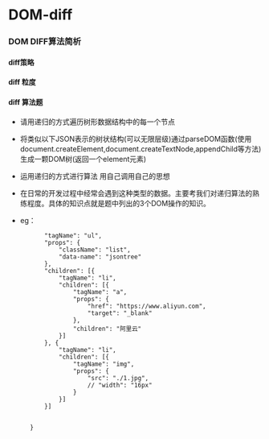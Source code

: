 # DOM-diff
 ### DOM DIFF算法简析
 #### diff策略
 #### diff 粒度
 #### diff 算法题
  - 请用递归的方式遍历树形数据结构中的每一个节点
  - 将类似以下JSON表示的树状结构(可以无限层级)通过parseDOM函数(使用document.createElement,document.createTextNode,appendChild等方法)生成一颗DOM树(返回一个element元素)
  - 运用递归的方式进行算法 用自己调用自己的思想
  
  - 在日常的开发过程中经常会遇到这种类型的数据。主要考我们对递归算法的熟练程度。具体的知识点就是题中列出的3个DOM操作的知识。
  - eg：
  ```const JsonTree = {
            "tagName": "ul",
            "props": {
                "className": "list",
                "data-name": "jsontree"
            },
            "children": [{
                "tagName": "li",
                "children": [{
                    "tagName": "a",
                    "props": {
                        "href": "https://www.aliyun.com",
                        "target": "_blank"
                    },
                    "children": "阿里云"
                }]
            }, {
                "tagName": "li",
                "children": [{
                    "tagName": "img",
                    "props": {
                        "src": "./1.jpg",
                        // "width": "16px"
                    }
                }]
            }]


        }
  ```
